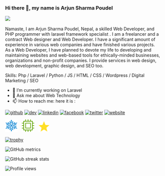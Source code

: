 ### Hi there 👋, my name is Arjun Sharma Poudel
![](https://www.linkedin.com/in/arjunsharmapoudel/)

Namaste, I am Arjun Sharma Poudel, Nepal, a skilled Web Developer, and PHP programmer with laravel framework specialist . I am a freelancer and a contract Web designer and Web Developer. I have a significant amount of experience in various web companies and have finished various projects. As a Web Developer, I have planned to devote my life to developing and maintaining websites and web-based tools for ethically-minded businesses, organizations and non-profit companies. I provide services in web design, web development, graphic design, and SEO too. 

Skills: Php / Laravel / Python / JS / HTML / CSS / Wordpress / Digital Marketing / SEO

- 🔭 I’m currently working on Laravel 
- 💬 Ask me about Web Technology  
- 📫 How to reach me: here it is : 


[<img src='https://cdn.jsdelivr.net/npm/simple-icons@3.0.1/icons/github.svg' alt='github' height='40'>](https://github.com/https://github.com/arjun-whiteshadow)  [<img src='https://cdn.jsdelivr.net/npm/simple-icons@3.0.1/icons/dev-dot-to.svg' alt='dev' height='40'>](https://dev.to/https://dev.to/arjunwhiteshadow)  [<img src='https://cdn.jsdelivr.net/npm/simple-icons@3.0.1/icons/linkedin.svg' alt='linkedin' height='40'>](https://www.linkedin.com/in/https://www.linkedin.com/in/arjunsharmapoudel//)  [<img src='https://cdn.jsdelivr.net/npm/simple-icons@3.0.1/icons/facebook.svg' alt='facebook' height='40'>](https://www.facebook.com/https://www.facebook.com/arjun.sharma.5030/)  [<img src='https://cdn.jsdelivr.net/npm/simple-icons@3.0.1/icons/twitter.svg' alt='twitter' height='40'>](https://twitter.com/https://twitter.com/arjun2_cdevi)  [<img src='https://cdn.jsdelivr.net/npm/simple-icons@3.0.1/icons/icloud.svg' alt='website' height='40'>](www.cdevitech.com)  

<a href='https://archiveprogram.github.com/'><img src='https://raw.githubusercontent.com/acervenky/animated-github-badges/master/assets/acbadge.gif' width='40' height='40'></a> <a href='https://docs.github.com/en/developers'><img src='https://raw.githubusercontent.com/acervenky/animated-github-badges/master/assets/devbadge.gif' width='40' height='40'></a> <a href='https://stars.github.com/'><img src='https://raw.githubusercontent.com/acervenky/animated-github-badges/master/assets/starbadge.gif' width='35' height='35'></a> 

[![trophy](https://github-profile-trophy.vercel.app/?username=https://github.com/arjun-whiteshadow)](https://github.com/ryo-ma/github-profile-trophy)

![GitHub metrics](https://metrics.lecoq.io/https://github.com/arjun-whiteshadow)  

![GitHub streak stats](https://github-readme-streak-stats.herokuapp.com/?user=https://github.com/arjun-whiteshadow)  

![Profile views](https://gpvc.arturio.dev/https://github.com/arjun-whiteshadow)  
